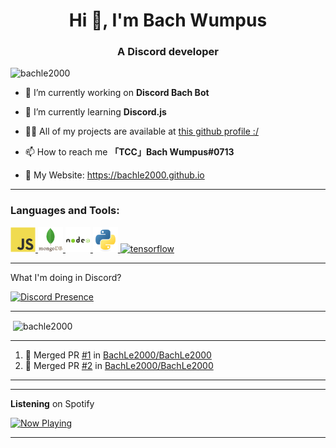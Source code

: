 <h1 align="center">Hi 👋, I'm Bach Wumpus</h1>
<h3 align="center">A Discord developer</h3>

<p align="left"> <img src="https://komarev.com/ghpvc/?username=bachle2000&label=Profile%20views&color=0e75b6&style=flat" alt="bachle2000" /> </p>

- 🔭 I’m currently working on **Discord Bach Bot**

- 🌱 I’m currently learning **Discord.js**

- 👨‍💻 All of my projects are available at [this github profile :/](https://github.com/BachLe2000?tab=repositories)

- 📫 How to reach me **「TCC」Bach Wumpus#0713**

-  🎈 My Website: <https://bachle2000.github.io>

---

<h3 align="left">Languages and Tools:</h3>
<p align="left"> <a href="https://developer.mozilla.org/en-US/docs/Web/JavaScript" target="_blank"> <img src="https://raw.githubusercontent.com/devicons/devicon/master/icons/javascript/javascript-original.svg" alt="javascript" width="40" height="40"/> </a> <a href="https://www.mongodb.com/" target="_blank"> <img src="https://raw.githubusercontent.com/devicons/devicon/master/icons/mongodb/mongodb-original-wordmark.svg" alt="mongodb" width="40" height="40"/> </a> <a href="https://nodejs.org" target="_blank"> <img src="https://raw.githubusercontent.com/devicons/devicon/master/icons/nodejs/nodejs-original-wordmark.svg" alt="nodejs" width="40" height="40"/> </a> <a href="https://www.python.org" target="_blank"> <img src="https://raw.githubusercontent.com/devicons/devicon/master/icons/python/python-original.svg" alt="python" width="40" height="40"/> </a> <a href="https://www.tensorflow.org" target="_blank"> <img src="https://www.vectorlogo.zone/logos/tensorflow/tensorflow-icon.svg" alt="tensorflow" width="40" height="40"/> </a> </p>

---

What I'm doing in Discord?

[![Discord Presence](https://lanyard.cnrad.dev/api/624091967625625610)](https://discord.com/users/624091967625625610)

---

<p>&nbsp;<img align="center" src="https://github-readme-stats.vercel.app/api?username=bachle2000&show_icons=true&theme=dark&locale=en" alt="bachle2000" /></p>

---

<!--START_SECTION:activity-->
1. 🎉 Merged PR [#1](https://github.com/BachLe2000/BachLe2000/pull/1) in [BachLe2000/BachLe2000](https://github.com/BachLe2000/BachLe2000)
2. 🎉 Merged PR [#2](https://github.com/BachLe2000/BachLe2000/pull/2) in [BachLe2000/BachLe2000](https://github.com/BachLe2000/BachLe2000)
<!--END_SECTION:activity-->


---

<!--START_SECTION:waka-->
<!--END_SECTION:waka-->


---

**Listening** on Spotify

<a href="https://bach-le2000.vercel.app/now-playing?open">
    <img src="https://bach-le2000.vercel.app/now-playing/" width="256" height="64" alt="Now Playing">
</a>

---

